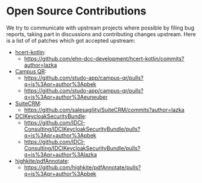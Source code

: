 # Open Source Contributions

We try to communicate with upstream projects where possible by filing bug
reports, taking part in discussions and contributing changes upstream. Here is a
list of of patches which got accepted upstream:

* [hcert-kotlin](https://github.com/ehn-dcc-development/hcert-kotlin):
    * https://github.com/ehn-dcc-development/hcert-kotlin/commits?author=lazka
* [Campus QR](https://github.com/studo-app/campus-qr):
    * https://github.com/studo-app/campus-qr/pulls?q=is%3Apr+author%3Apbek
    * https://github.com/studo-app/campus-qr/pulls?q=is%3Apr+author%3Aeuneuber
* [SuiteCRM](https://github.com/salesagility/SuiteCRM):
    * https://github.com/salesagility/SuiteCRM/commits?author=lazka
* [DCIKeycloakSecurityBundle](https://github.com/IDCI-Consulting/IDCIKeycloakSecurityBundle):
    * https://github.com/IDCI-Consulting/IDCIKeycloakSecurityBundle/pulls?q=is%3Apr+author%3Apbek
    * https://github.com/IDCI-Consulting/IDCIKeycloakSecurityBundle/pulls?q=is%3Apr+author%3Alazka
* [highkite/pdfAnnotate](https://github.com/highkite/pdfAnnotate):
    * https://github.com/highkite/pdfAnnotate/pulls?q=is%3Apr+author%3Apbek
